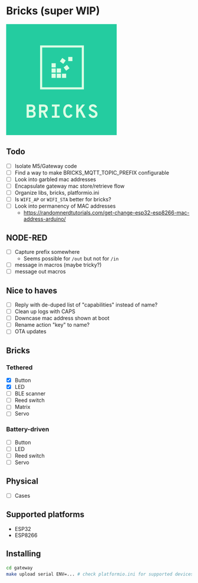 # Bricks (super WIP)
<img src=logo.png width=300>

## Todo

- [ ] Isolate M5/Gateway code
- [ ] Find a way to make BRICKS_MQTT_TOPIC_PREFIX configurable
- [ ] Look into garbled mac addresses
- [ ] Encapsulate gateway mac store/retrieve flow
- [ ] Organize libs, bricks, platformio.ini
- [ ] Is `WIFI_AP` or `WIFI_STA` better for bricks?
- [ ] Look into permanency of MAC addresses
  - https://randomnerdtutorials.com/get-change-esp32-esp8266-mac-address-arduino/

## NODE-RED

- [ ] Capture prefix somewhere
  - Seems possible for `/out` but not for `/in`
- [ ] message in macros (maybe tricky?)
- [ ] message out macros

## Nice to haves
- [ ] Reply with de-duped list of "capabilities" instead of name?
- [ ] Clean up logs with CAPS
- [ ] Downcase mac address shown at boot
- [ ] Rename action "key" to name?
- [ ] OTA updates

## Bricks

### Tethered
- [x] Button
- [x] LED
- [ ] BLE scanner
- [ ] Reed switch
- [ ] Matrix
- [ ] Servo

### Battery-driven
- [ ] Button
- [ ] LED
- [ ] Reed switch
- [ ] Servo

## Physical

- [ ] Cases


## Supported platforms

- ESP32
- ESP8266


## Installing

```bash
cd gateway
make upload serial ENV=... # check platformio.ini for supported devices
```
